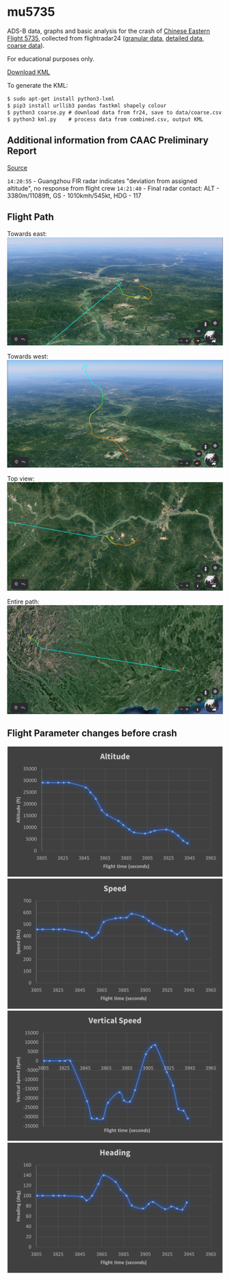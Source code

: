 # mu5735

ADS-B data, graphs and basic analysis for the crash of [Chinese Eastern Flight 5735](https://en.wikipedia.org/wiki/China_Eastern_Airlines_Flight_5735), collected from flightradar24 ([granular data](https://www.flightradar24.com/blog/china-eastern-airlines-flight-5735-crashes-en-route-to-guangzhou/), [detailed data](https://twitter.com/flightradar24/status/1505863117343014916/photo/2), [coarse data](https://www.flightradar24.com/data/aircraft/b-1791#2b367bc1)).

For educational purposes only.

[Download KML](https://github.com/cathaypacific8747/mu5735/releases/download/v0.1/MU5735-Flightradar24-Granular-Data.kml)

To generate the KML:
```
$ sudo apt-get install python3-lxml
$ pip3 install urllib3 pandas fastkml shapely colour
$ python3 coarse.py # download data from fr24, save to data/coarse.csv
$ python3 kml.py    # process data from combined.csv, output KML
```

## Additional information from CAAC Preliminary Report

[Source](http://www.caac.gov.cn/XXGK/XXGK/TZTG/202204/t20220420_212895.html)

`14:20:55` - Guangzhou FIR radar indicates "deviation from assigned altitude", no response from flight crew
`14:21:40` - Final radar contact: ALT - 3380m/11089ft, GS - 1010kmh/545kt, HDG - 117

## Flight Path

Towards east:
![east](img/east_view.png)

Towards west:
![west](img/west_view.png)

Top view:
![top](img/top_path.png)

Entire path:
![entire](img/entire_path.png)

## Flight Parameter changes before crash

![altitude](img/altitude.png)
![speed](img/speed.png)
![verticalspeed](img/vertical_speed.png)
![heading](img/heading.png)